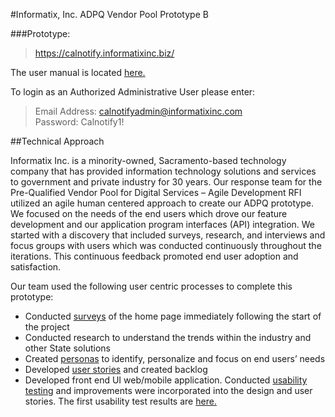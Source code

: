 
#Informatix, Inc.  ADPQ Vendor Pool Prototype B

###Prototype:
> https://calnotify.informatixinc.biz/

The user manual is located [here.]()  

To login as an Authorized Administrative User please enter:  

> Email Address:  calnotifyadmin@informatixinc.com  
> Password: Calnotify1!


##Technical Approach

Informatix Inc. is a minority-owned, Sacramento-based technology company that has provided information technology solutions
and services to government and private industry for 30 years. Our response team for the Pre-Qualified Vendor Pool for
Digital Services – Agile Development RFI utilized an agile human centered approach to create our ADPQ prototype. We focused 
on the needs of the end users which drove our feature development and our application program interfaces (API) integration.
We started with a discovery that included surveys, research, and interviews and focus groups with users which was conducted  continuously throughout the iterations. This continuous feedback promoted end user adoption and satisfaction. 

Our team used the following user centric processes to complete this prototype:
* Conducted [surveys]() of the home page immediately following the start of the project
* Conducted research to understand the trends within the industry and other State solutions
* Created [personas]() to identify, personalize and focus on end users’ needs
* Developed [user stories]() and created backlog
* Developed front end UI web/mobile application. Conducted [usability testing]() and improvements were incorporated into
the design and user stories.  The first usability test results are [here.]()
